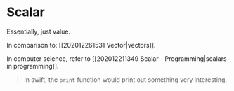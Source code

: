 # Scalar

Essentially, just value. 

In comparison to: [[202012261531 Vector|vectors]].

In computer science, refer to [[202012211349 Scalar - Programming|scalars in programming]].

> In swift, the `print` function would print out something very interesting. 
